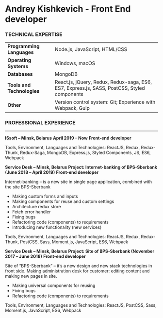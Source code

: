 
# Andrey Kishkevich - Front End developer


### **TECHNICAL EXPERTISE**
|||
|--|--|
|  **Programming Languages** | Node.js, JavaScript, HTML/CSS |
| **Operating Systems** |  Windows, macOS |
| **Databases** | MongoDB |
| **Tools and Technologies** | React.js, jQuery, Redux, Redux-saga, ES6, ES7, Express.js, SASS, PostCSS, Styled components |
| **Other** | Version control system:  Git; Experience with Webpack, Gulp |



### **PROFESSIONAL EXPERIENCE**
---
**ISsoft – Minsk, Belarus**
**April 2019 – Now**
**Front-end developer**

Tools, Environment, Languages and Technologies: ReactJS, Redux, Redux-Thunk, Redux-Saga, MongoDB, Express.js, Styled Components, JS, ES6, Webpack

**Service Desk – Minsk, Belarus**
**Project: Internet-banking of BPS-Sberbank (June 2018 – April 2019)**
**Front-end developer**

Internet-banking – is a new site in single page application, combined with the site BPS-Sberbank
-   Making custom forms and inputs
-   Making components for reuse and custom settings
-   Architecture redux store
-   Fetch error handler
-   Fixing bugs
-   Refactoring code (components) to requirements
-   Introducing new functionality (new services)

Tools, Environment, Languages and Technologies: ReactJS, Redux, Redux-Thunk, PostCSS, Sass, Moment.js, JavaScript, ES6, Webpack

**Service Desk – Minsk, Belarus**
**Project: Site of BPS-Sberbank (November 2017 – June 2018)**
**Front-end developer**

Site of “BPS-Sberbank” – it’s a new design and new stack technologies in front side. Making administration desk for customer: editing content and making new pages in site.

-   Making universal components for reusing
-   Fixing bugs
-   Refactoring code (components) to requirements

Tools, Environment, Languages and Technologies: ReactJS, PostCSS, Sass, Moment.js, JavaScript, ES6, Webpack
